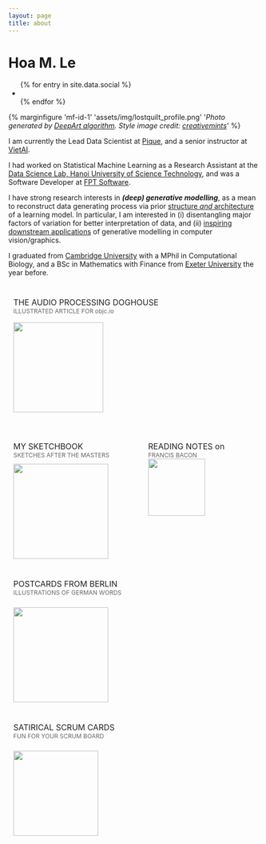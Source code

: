 ```yaml
---
layout: page
title: about
---
```


<h1 class="content-listing-header sans">Hoa M. Le</h1>
<ul class="social-links">
  <!-- <li><a href="mailto:hoamle@outlook.com"><span class="icon-mail"></span></a></li>     -->
  {% for entry in site.data.social %}
    <li>
      <a href="{{ entry.link }}"><span class="{{ entry.icon }}"></span></a>
    </li>
  {% endfor %}  
</ul>

{% marginfigure 'mf-id-1' 'assets/img/lostquilt_profile.png' '*Photo generated by [DeepArt algorithm](//deepart.io/). Style image credit: [creativemints](https://www.behance.net/gallery/13033419/Selected-Artworks-2013-Oil-Acrylic-Watercolor)*' %}

I am currently the Lead Data Scientist at [Pique](//pique.ai/), and a senior instructor at [VietAI](//vietai.org). 

I had worked on Statistical Machine Learning as a Research Assistant at the <a href="http://ds.soict.hust.edu.vn">Data Science Lab, Hanoi University of Science Technology</a>, and was a Software Developer at <a href="https://www.fpt-software.com/">FPT Software</a>. 

I have strong research interests in ***(deep) generative modelling***, as a mean to reconstruct data generating process via prior [structure *and* architecture](/blog/16/essence-machine-deep-learning#arc) of a learning model. In particular, I am interested in (i) disentangling major factors of variation for better interpretation of data, and (ii) <a href="/blog/17/computers-can-draw">inspiring downstream applications</a> of generative modelling in computer vision/graphics. 

I graduated from <a href="http://www.cam.ac.uk/">Cambridge University</a> with a MPhil in Computational Biology, and a BSc in Mathematics  with Finance  from <a href="http://www.exeter.ac.uk/">Exeter University</a> the year before.

<br/>

<td>

<div style="float: left; margin-right: 10px; margin-bottom: 20px; margin-left: 0px; text-align: left; padding: 10px; width: 300px">
<span class="subheader" style="font-size: 16px; color: #222">THE AUDIO PROCESSING DOGHOUSE<br> <span style="font-size: 12px; color: #666">ILLUSTRATED ARTICLE FOR objc.io</span></span><br>
<a href="http://www.objc.io/issue-24/audio-dog-house.html">
<img src="apdh_thumb.png" width="180px" style="margin: 5px; margin-left: 0px; margin-right: 30px; margin-bottom: 18px; margin-top: 15px">
</a>
</div>

<div style="float: left; margin-right: 10px; margin-bottom: 20px; margin-left: 0px; text-align: left; padding: 10px; width: 240px">
<span class="subheader" style="font-size: 16px; color: #222">MY SKETCHBOOK<br> <span style="font-size: 12px; color:#666">SKETCHES AFTER THE MASTERS</span></span><br>
<a href="artwork">
<img src="afm_thumb.jpeg" width="190px" style="margin: 5px; margin-left: 0px; margin-right: 30px; margin-bottom: 0px; margin-top: 10px">
</a>
</div>

<div style="float: left; margin-right: 10px; margin-bottom: 20px; margin-left: 0px; text-align: left; padding: 10px; width: 170px">
<span class="subheader" style="font-size: 16px; color: #222">READING NOTES on<br> <span style="font-size: 12px; color: #666">FRANCIS BACON</span></span><br>
<a href="notes/bacon.html">
<img src="notes_thumb.png" width="114px" style="margin: 5px; margin-left: 0px; margin-right: 30px; margin-bottom: 0px; margin-top: 0px">
</a>
</div>

<div style="float: left; margin-right: 10px; margin-bottom: 20px; margin-left: 0px; text-align: left; padding: 10px; width: 250px;">
<span class="subheader" style="font-size: 16px; color: #222">POSTCARDS FROM BERLIN<br> <span style="font-size: 12px; color: #666">ILLUSTRATIONS OF GERMAN WORDS</span></span><br><br>
<a href="postcards.html">
<img src="post_thumb.jpeg" width="190px" style="margin: 5px; margin-left: 0px; margin-right: 30px; margin-bottom: 0px">
</a>
</div>

<div style="float: left; margin-right: 10px; margin-bottom: 20px; margin-left: 0px; text-align: left; padding: 10px; width: 400px;">
<span class="subheader" style="font-size: 16px; color: #222">SATIRICAL SCRUM CARDS<br> <span style="font-size: 12px; color: #666">FUN FOR YOUR SCRUM BOARD</span></span><br><br>
<a href="satirical.html">
<img src="satirical_thumb.jpg" height="170px" widt="" style="margin: 5px; margin-left: 0px; margin-right: 30px; margin-bottom: 0px">
</a>
</div>
  
</td>